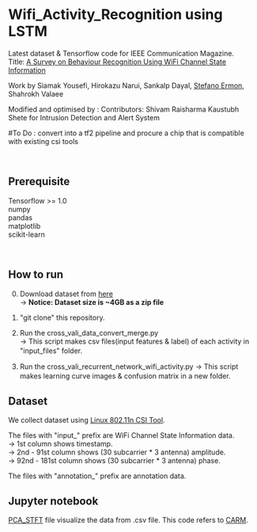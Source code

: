 # Wifi_Activity_Recognition using LSTM

Latest dataset & Tensorflow code for IEEE Communication Magazine.  
Title: [A Survey on Behaviour Recognition Using WiFi Channel State Information](http://ieeexplore.ieee.org/document/8067693/)

Work by Siamak Yousefi, Hirokazu Narui, Sankalp Dayal, [Stefano Ermon](http://cs.stanford.edu/~ermon), Shahrokh Valaee

Modified and optimised by :
Contributors:
Shivam Raisharma
Kaustubh Shete
for Intrusion Detection and Alert System

#To Do :  convert into a tf2 pipeline and procure a chip that is compatible with existing csi tools

<br/>

## Prerequisite

Tensorflow >= 1.0  
numpy  
pandas  
matplotlib  
scikit-learn  

<br/>

## How to run
0. Download dataset from [here](https://drive.google.com/file/d/19uH0_z1MBLtmMLh8L4BlNA0w-XAFKipM/view?usp=sharing)  
 -> **Notice: Dataset size is ~4GB as a zip file**

1. "git clone" this repository.  
 
2. Run the cross_vali_data_convert_merge.py  
 -> This script makes csv files(input features & label) of each activity in "input_files" folder.　　

3. Run the cross_vali_recurrent_network_wifi_activity.py 
 -> This script makes learning curve images & confusion matrix in a new folder.　　

## Dataset
We collect dataset using [Linux 802.11n CSI Tool](https://dhalperi.github.io/linux-80211n-csitool/).  

The files with "input_" prefix are WiFi Channel State Information data.  
 -> 1st column shows timestamp.  
 -> 2nd - 91st column shows (30 subcarrier * 3 antenna) amplitude.  
 -> 92nd - 181st column shows (30 subcarrier * 3 antenna) phase.
 
The files with "annotation_" prefix are annotation data.

## Jupyter notebook
[PCA_STFT](https://github.com/ermongroup/Wifi_Activity_Recognition/blob/master/PCA_STFT_visualize.ipynb) file visualize the data from .csv file. This code refers to [CARM](https://www.cse.msu.edu/~alexliu/publications/WeiCARM/WeiCARM_MOBICOM15.pdf).
